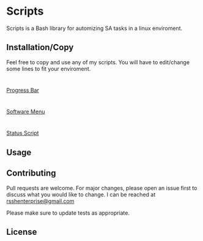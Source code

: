 # Scripts

Scripts is a Bash library for automizing SA tasks in a linux enviroment. <iconify-icon data-icon="logos:redhat"></iconify-icon>

## Installation/Copy

Feel free to copy and use any of my scripts. You will have to edit/change some lines to fit your enviroment.
#
<span class="iconify" data-icon="mdi-redhat" data-inline="false"></span> [Progress Bar](https://github.com/oddotter/Scripts/blob/master/Progress%20Bar)
#
<span class="iconify" data-icon="mdi-redhat" data-inline="false"></span>[Software Menu](https://github.com/oddotter/Scripts/blob/master/Software_Menu) 
#
<span class="iconify" data-icon="mdi-redhat" data-inline="false"></span>[Status Script](https://github.com/oddotter/Scripts/blob/master/status_rhel) 

## Usage


## Contributing
Pull requests are welcome. For major changes, please open an issue first to discuss what you would like to change. I can be reached at rsshenterprise@gmail.com 

Please make sure to update tests as appropriate.

## License
